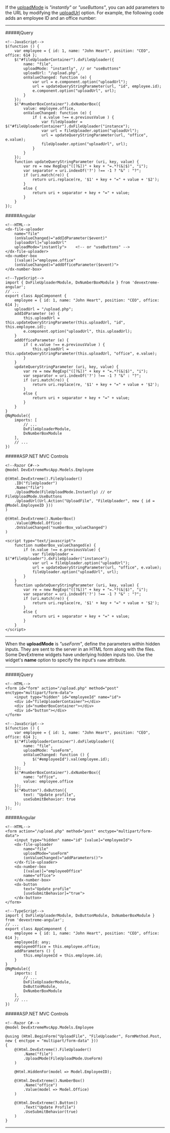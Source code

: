 If the [uploadMode](/api-reference/10%20UI%20Widgets/dxFileUploader/1%20Configuration/uploadMode.md '/Documentation/ApiReference/UI_Widgets/dxFileUploader/Configuration/#uploadMode') is *"instantly"* or *"useButtons"*, you can add parameters to the URL by modifying the [uploadUrl](/api-reference/10%20UI%20Widgets/dxFileUploader/1%20Configuration/uploadUrl.md '/Documentation/ApiReference/UI_Widgets/dxFileUploader/Configuration/#uploadUrl') option. For example, the following code adds an employee ID and an office number:

---
#####jQuery

    <!--JavaScript-->
    $(function () {
        var employee = { id: 1, name: "John Heart", position: "CEO", office: 614 };
        $("#fileUploaderContainer").dxFileUploader({
            name: "file",
            uploadMode: "instantly", // or "useButtons"
            uploadUrl: "/upload.php",
            onValueChanged: function (e) {
                var url = e.component.option("uploadUrl");
                url = updateQueryStringParameter(url, "id", employee.id);
                e.component.option("uploadUrl", url);
            }
        });
        $("#numberBoxContainer").dxNumberBox({
            value: employee.office,
            onValueChanged: function (e) {
                if ( e.value !== e.previousValue ) {
                    var fileUploader = $("#fileUploaderContainer").dxFileUploader("instance");
                    var url = fileUploader.option("uploadUrl");
                    url = updateQueryStringParameter(url, "office", e.value);            
                    fileUploader.option("uploadUrl", url);
                }
            }
        });
        function updateQueryStringParameter (uri, key, value) {
            var re = new RegExp("([?&])" + key + "=.*?(&|$)", "i");
            var separator = uri.indexOf('?') !== -1 ? "&" : "?";
            if (uri.match(re)) {
                return uri.replace(re, '$1' + key + "=" + value + '$2');
            }
            else {
                return uri + separator + key + "=" + value;
            }
        }
    });

#####Angular

    <!--HTML-->
    <dx-file-uploader
        name="file"
        (onValueChanged)="addIdParameter($event)"
        [uploadUrl]="uploadUrl"
        uploadMode="instantly">    <!-- or "useButtons" -->
    </dx-file-uploader>
    <dx-number-box
        [(value)]="employee.office"
        (onValueChanged)="addOfficeParameter($event)">
    </dx-number-box>

    <!--TypeScript-->
    import { DxFileUploaderModule, DxNumberBoxModule } from 'devextreme-angular';
    // ...
    export class AppComponent {
        employee = { id: 1, name: "John Heart", position: "CEO", office: 614 };
        uploadUrl = "/upload.php";
        addIdParameter (e) {
            this.uploadUrl = this.updateQueryStringParameter(this.uploadUrl, "id", this.employee.id);
            e.component.option("uploadUrl", this.uploadUrl);
        }
        addOfficeParameter (e) {
            if ( e.value !== e.previousValue ) {
                this.uploadUrl = this.updateQueryStringParameter(this.uploadUrl, "office", e.value);          
            }
        }
        updateQueryStringParameter (uri, key, value) {
            var re = new RegExp("([?&])" + key + "=.*?(&|$)", "i");
            var separator = uri.indexOf('?') !== -1 ? "&" : "?";
            if (uri.match(re)) {
                return uri.replace(re, '$1' + key + "=" + value + '$2');
            }
            else {
                return uri + separator + key + "=" + value;
            }
        }
    }
    @NgModule({
        imports: [
            // ...
            DxFileUploaderModule,
            DxNumberBoxModule
        ],
        // ...
    })

#####ASP.NET MVC Controls

    <!--Razor C#-->
    @model DevExtremeMvcApp.Models.Employee
 
    @(Html.DevExtreme().FileUploader()
        .ID("fileUploader")
        .Name("file")
        .UploadMode(FileUploadMode.Instantly) // or FileUploadMode.UseButtons
        .UploadUrl(Url.Action("UploadFile", "FileUploader", new { id = @Model.EmployeeID }))
    )

    @(Html.DevExtreme().NumberBox()
        .Value(@Model.Office)
        .OnValueChanged("numberBox_valueChanged")
    )

    <script type="text/javascript">
        function numberBox_valueChanged(e) {
            if (e.value !== e.previousValue) {
                var fileUploader = $("#fileUploader").dxFileUploader("instance");
                var url = fileUploader.option("uploadUrl");
                url = updateQueryStringParameter(url, "office", e.value);
                fileUploader.option("uploadUrl", url);
            }
        }
        function updateQueryStringParameter (uri, key, value) {
            var re = new RegExp("([?&])" + key + "=.*?(&|$)", "i");
            var separator = uri.indexOf('?') !== -1 ? "&" : "?";
            if (uri.match(re)) {
                return uri.replace(re, '$1' + key + "=" + value + '$2');
            }
            else {
                return uri + separator + key + "=" + value;
            }
        }
    </script>

---

When the **uploadMode** is *"useForm"*, define the parameters within hidden inputs. They are sent to the server in an HTML form along with the files. Some DevExtreme widgets have underlying hidden inputs too. Use the widget's **name** option to specify the input's `name` attribute. 

---
#####jQuery

    <!--HTML-->
    <form id="form" action="/upload.php" method="post" enctype="multipart/form-data">
        <input type="hidden" id="employeeId" name="id">
        <div id="fileUploaderContainer"></div>
        <div id="numberBoxContainer"></div>
        <div id="button"></div>
    </form>

    <!--JavaScript-->
    $(function () {
        var employee = { id: 1, name: "John Heart", position: "CEO", office: 614 };
        $("#fileUploaderContainer").dxFileUploader({
            name: "file",
            uploadMode: "useForm",
            onValueChanged: function () {
                $("#employeeId").val(employee.id);
            }
        });
        $("#numberBoxContainer").dxNumberBox({
            name: "office",    
            value: employee.office
        });
        $("#button").dxButton({
            text: "Update profile",
            useSubmitBehavior: true
        });
    });

#####Angular

    <!--HTML-->
    <form action="/upload.php" method="post" enctype="multipart/form-data">
        <input type="hidden" name="id" [value]="employeeId">
        <dx-file-uploader
            name="file"
            uploadMode="useForm"
            (onValueChanged)="addParameters()">
        </dx-file-uploader>
        <dx-number-box
            [(value)]="employeeOffice"
            name="office"> 
        </dx-number-box>
        <dx-button
            text="Update profile"
            [useSubmitBehavior]="true">
        </dx-button>
    </form>

    <!--TypeScript-->
    import { DxFileUploaderModule, DxButtonModule, DxNumberBoxModule } from 'devextreme-angular';
    // ...
    export class AppComponent {
        employee = { id: 1, name: "John Heart", position: "CEO", office: 614 };
        employeeId: any;
        employeeOffice = this.employee.office;
        addParameters () {
            this.employeeId = this.employee.id;
        }
    }
    @NgModule({
        imports: [
            // ...
            DxFileUploaderModule,
            DxButtonModule,
            DxNumberBoxModule
        ],
        // ...
    })

#####ASP.NET MVC Controls

    <!--Razor C#-->
    @model DevExtremeMvcApp.Models.Employee
    
    @using (Html.BeginForm("UploadFile", "FileUploader", FormMethod.Post, new { enctype = "multipart/form-data" }))
    {
        @(Html.DevExtreme().FileUploader()
            .Name("file") 
            .UploadMode(FileUploadMode.UseForm)
        )

        @Html.HiddenFor(model => Model.EmployeeID);

        @(Html.DevExtreme().NumberBox()
            .Name("office")
            .Value(model => Model.Office)
        )
        
        @(Html.DevExtreme().Button()
            .Text("Update Profile")
            .UseSubmitBehavior(true)
        )
    }

---

